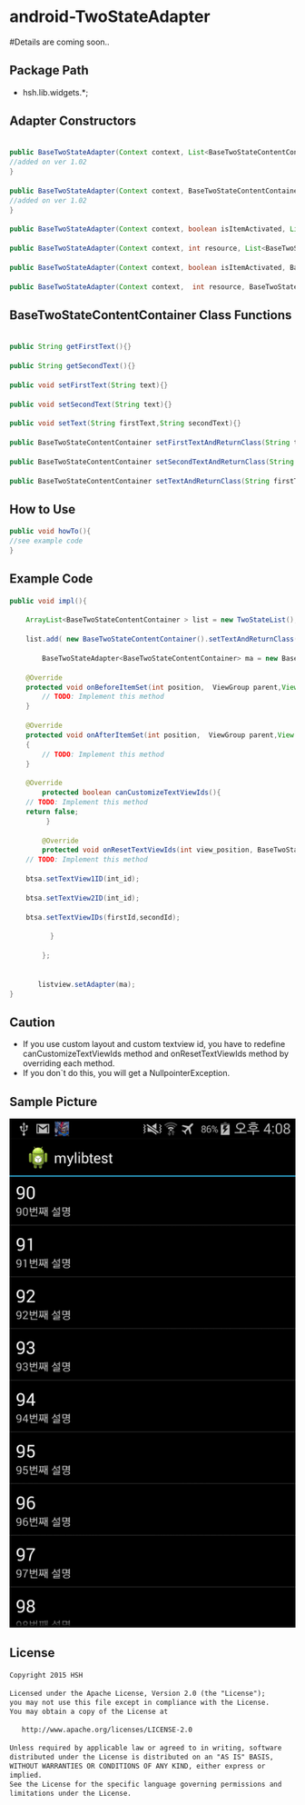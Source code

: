 # android-TwoStateAdapter

#Details are coming soon..

## Package Path
+ hsh.lib.widgets.*;


## Adapter Constructors

```java

public BaseTwoStateAdapter(Context context, List<BaseTwoStateContentContainer> objects) {
//added on ver 1.02
}

public BaseTwoStateAdapter(Context context, BaseTwoStateContentContainer[] objects) {
//added on ver 1.02
}

public BaseTwoStateAdapter(Context context, boolean isItemActivated, List<BaseTwoStateContentContainer> objects) {}

public BaseTwoStateAdapter(Context context, int resource, List<BaseTwoStateContentContainer> objects) {}

public BaseTwoStateAdapter(Context context, boolean isItemActivated, BaseTwoStateContentContainer[] objects) {}

public BaseTwoStateAdapter(Context context,  int resource, BaseTwoStateContentContainer[] objects) {}

```

## BaseTwoStateContentContainer Class Functions

```java

public String getFirstText(){}

public String getSecondText(){}

public void setFirstText(String text){}

public void setSecondText(String text){}

public void setText(String firstText,String secondText){}

public BaseTwoStateContentContainer setFirstTextAndReturnClass(String text){}

public BaseTwoStateContentContainer setSecondTextAndReturnClass(String text){}

public BaseTwoStateContentContainer setTextAndReturnClass(String firstText,String secondText){}

```

## How to Use

```java
public void howTo(){
//see example code
}
```

## Example Code

```java
public void impl(){

	ArrayList<BaseTwoStateContentContainer > list = new TwoStateList();
	
	list.add( new BaseTwoStateContentContainer().setTextAndReturnClass("upper text", "lower text"));
	
	    BaseTwoStateAdapter<BaseTwoStateContentContainer> ma = new BaseTwoStateAdapter<BaseTwoStateContentContainer>(mContext,false,list){
	    
	@Override
	protected void onBeforeItemSet(int position,  ViewGroup parent,View returnableParentView,TextView firstTextView,TextView secondTextView,BaseTwoStateContentContainer baseTwoStateContentContainer)	{
		// TODO: Implement this method
	}

	@Override
	protected void onAfterItemSet(int position,  ViewGroup parent,View returnableParentView,TextView firstTextView,TextView secondTextView,BaseTwoStateContentContainer baseTwoStateContentContainer)
	{
		// TODO: Implement this method
	}
	
	@Override
        protected boolean canCustomizeTextViewIds(){
	// TODO: Implement this method
	return false;
         }

        @Override
        protected void onResetTextViewIds(int view_position, BaseTwoStateAdapter btsa){
	// TODO: Implement this method

	btsa.setTextView1ID(int_id);
	
	btsa.setTextView2ID(int_id);
	
	btsa.setTextViewIDs(firstId,secondId);

          }
          
	    };
	    
	    
	   listview.setAdapter(ma);
}
```

## Caution
 + If you use custom layout and custom textview id, you have to redefine canCustomizeTextViewIds method and  onResetTextViewIds method by overriding each method.
 + If you don`t do this, you will get a NullpointerException.
 
## Sample Picture
![Sample](https://raw.githubusercontent.com/imscs21/android-TwoStateAdapter/master/sample/Sample_2015-07-23-16-08-43.png)


## License 

    Copyright 2015 HSH

    Licensed under the Apache License, Version 2.0 (the "License");
    you may not use this file except in compliance with the License.
    You may obtain a copy of the License at

       http://www.apache.org/licenses/LICENSE-2.0

    Unless required by applicable law or agreed to in writing, software
    distributed under the License is distributed on an "AS IS" BASIS,
    WITHOUT WARRANTIES OR CONDITIONS OF ANY KIND, either express or implied.
    See the License for the specific language governing permissions and
    limitations under the License.
